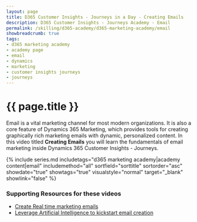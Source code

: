 ```yaml
---
layout: page
title: D365 Customer Insights - Journeys in a Day - Creating Emails
description: D365 Customer Insights - Journeys Academy - Email
permalink: /skilling/d365-academy/d365-marketing-academy/email
showbreadcrumb: true
tags: 
- d365 marketing academy
- academy page
- email
- dynamics
- marketing
- customer insights journeys
- journeys
---
```


# {{ page.title }}

Email is a vital marketing channel for most modern organizations. It is also a core feature of Dynamics 365 Marketing, which provides tools for creating graphically rich marketing emails with dynamic, personalized content. In this video titled **Creating Emails** you will learn the fundamentals of email marketing inside Dynamics 365 Customer Insights - Journeys. 

{% include series.md 
    includetags="d365 marketing academy|academy content|email" 
    includemethod="all" sortfield="sorttitle" sortorder="asc" 
    showdate="true" showtags="true" 
    visualstyle="normal" target="_blank" showlink="false"
%}

### Supporting Resources for these videos
* <a href="https://learn.microsoft.com/en-us/dynamics365/marketing/real-time-marketing-email" target="_blank">Create Real time marketing emails
* <a href="https://learn.microsoft.com/en-us/dynamics365/marketing/content-ideas" target="_blank">Leverage Artificial Intelligence to kickstart email creation
